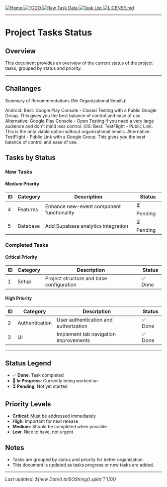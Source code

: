 <div>
  <a href="README.md">
    <img src="https://img.shields.io/badge/README.md-purple" alt="Home">
  </a>
  <a href="TODO.md">
    <img src="https://img.shields.io/badge/TODO.md-red" alt="TODO">
  </a>
  <a href="TODO_RAW_TASK_DATA.md">
    <img src="https://img.shields.io/badge/TODO_RAW_TASK_DATA.md-orange" alt="Raw Task Data">
  </a>
  <a href="TASK_LIST.md">
    <img src="https://img.shields.io/badge/TASK_LIST.md-green" alt="Task List">
  </a>
  <a href="LICENSE.md">
    <img src="https://img.shields.io/badge/LICENSE.md-lightgrey" alt="LICENSE.md">
  </a>
</div>

---
# Project Tasks Status

## Overview

This document provides an overview of the current status of the project tasks, grouped by status and priority.

---

## Challanges

Summary of Recommendations (No Organizational Emails):

Android:
Best: Google Play Console - Closed Testing with a Public Google Group. This gives you the best balance of control and ease of use.
Alternative: Google Play Console - Open Testing if you need a very large audience and don't mind less control.
iOS:
Best: TestFlight - Public Link. This is the only viable option without organizational emails.
Alternative: TestFlight - Public Link with a Google Group. This gives you the best balance of control and ease of use.

## Tasks by Status

### New Tasks

#### Medium Priority
| ID  | Category | Description                               | Status     |
| --- | -------- | ----------------------------------------- | ---------- |
| 4   | Features | Enhance new-event component functionality | ⏳ Pending |
| 5   | Database | Add Supabase analytics integration        | ⏳ Pending |

### Completed Tasks

#### Critical Priority
| ID  | Category | Description                              | Status  |
| --- | -------- | ---------------------------------------- | ------- |
| 1   | Setup    | Project structure and base configuration | ✅ Done |

#### High Priority
| ID  | Category       | Description                              | Status  |
| --- | -------------- | ---------------------------------------- | ------- |
| 2   | Authentication | User authentication and authorization    | ✅ Done |
| 3   | UI             | Implement tab navigation improvements     | ✅ Done |

---

## Status Legend

- ✅ **Done**: Task completed
- 🔄 **In Progress**: Currently being worked on
- ⏳ **Pending**: Not yet started

## Priority Levels

- **Critical**: Must be addressed immediately
- **High**: Important for next release
- **Medium**: Should be completed when possible
- **Low**: Nice to have, not urgent

## Notes

- Tasks are grouped by status and priority for better organization.
- This document is updated as tasks progress or new tasks are added.

---
_Last updated: ${new Date().toISOString().split('T')[0]}_


